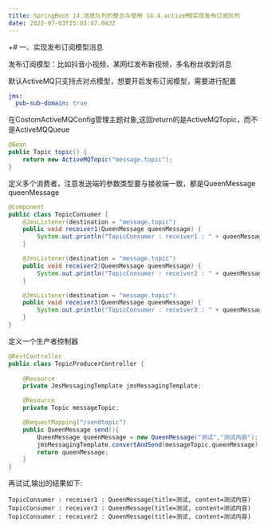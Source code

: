 ```yaml
---
title: SpringBoot 14.消息队列的整合与使用 14.4.activeMQ实现发布订阅队列
date: 2022-07-03T15:03:47.043Z
---
```

+# 一、实现发布订阅模型消息

发布订阅模型：比如抖音小视频，某网红发布新视频，多名粉丝收到消息

默认ActiveMQ只支持点对点模型，想要开启发布订阅模型，需要进行配置

```yaml
jms:
  pub-sub-domain: true
```

在CostomActiveMQConfig管理主题对象,这回return的是ActiveMQTopic，而不是ActiveMQQueue

```java
@Bean
public Topic topic() {
    return new ActiveMQTopic("message.topic");
}
```

定义多个消费者，注意发送端的参数类型要与接收端一致，都是QueenMessage queenMessage

```java
@Component
public class TopicConsumer {
    @JmsListener(destination = "message.topic")
    public void receiver1(QueenMessage queenMessage) {
        System.out.println("TopicConsumer : receiver1 : " + queenMessage);
    }

    @JmsListener(destination = "message.topic")
    public void receiver2(QueenMessage queenMessage) {
        System.out.println("TopicConsumer : receiver2 : " + queenMessage);
    }

    @JmsListener(destination = "message.topic")
    public void receiver3(QueenMessage queenMessage) {
        System.out.println("TopicConsumer : receiver3 : " + queenMessage);
    }
}
```

定义一个生产者控制器

```java
@RestController
public class TopicProducerController {
    
    @Resource
    private JmsMessagingTemplate jmsMessagingTemplate;

    @Resource
    private Topic messageTopic;

    @RequestMapping("/sendtopic")
    public QueenMessage send(){
        QueenMessage queenMessage = new QueenMessage("测试","测试内容");
        jmsMessagingTemplate.convertAndSend(messageTopic,queenMessage);
        return queenMessage;
    }
}
```

再试试,输出的结果如下:

```
TopicConsumer : receiver1 : QueenMessage(title=测试, content=测试内容)
TopicConsumer : receiver3 : QueenMessage(title=测试, content=测试内容)
TopicConsumer : receiver2 : QueenMessage(title=测试, content=测试内容)
```